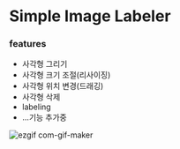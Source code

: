 # Simple Image Labeler

<h3>features</h3>
<ul>
  <li>사각형 그리기</li>
  <li>사각형 크기 조절(리사이징)</li>
  <li>사각형 위치 변경(드래깅)</li>
  <li>사각형 삭제</li>
  <li>labeling</li>
  <li>...기능 추가중</li>
</ul>

![ezgif com-gif-maker](https://user-images.githubusercontent.com/61869246/161208839-84b835d8-94b6-473d-a2f1-6ad6d662210f.gif)
